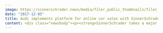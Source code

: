 ```yaml
---
image: https://sinnerschrader.news/media/filer_public_thumbnails/filer_public/ad/62/ad620c02-77e9-4592-9754-46469076ec19/ecom-visual4_700px.png__480x288_q85_crop_subsampling-2_upscale.jpg
date: "2017-12-05"
title: Audi implements platform for online car sales with SinnerSchrader
content: <div class="newsbody"><p><strong>SinnerSchrader takes a major step towards digital car sales for Audi Deutschland with an interdisciplinary team</strong></p><p><strong>Hamburg, December 2017</strong> – In its role as Audi’s digital lead agency, SinnerSchrader has implemented a major e-commerce project in record time – an initial milestone of the newly developed, comprehensive commerce strategy for digital car sales. The platform for online vehicle sales enables users to find a pre-owned Audi that suits their needs and to complete the purchase directly and entirely online. </p><p>Together with the stakeholders, which include the individual Audi partners, Audi Markt Deutschland and Audi Bank as well as Audi itself, an application with an optimal customer journey was developed to allow for straightforward, quick and integrated car sales. Throughout the process, SinnerSchrader and Audi applied a development philosophy with an uncompromising focus on the user. </p><p>“Users expect relevant service and tangible added value. Our goal was to make this our consistent focus and develop a beneficial customer experience. Interfaces and processes retreat into the background in a very intuitive experience for the user.”  – Stefan Kroke, Executive Director, SinnerSchrader</p><p>In order to achieve this, an agile process was launched, with SinnerSchrader putting together an interdisciplinary team that worked on site with the product owners at Audi. The jointly formulated requirements were tested in use labs and the results derived from this continuously influenced the next stage of the project by way of fast and agile adjustments. In this way, a transformational product with understandable and user-friendly application options was developed. </p><p>“It is the users alone who decide on the success of this project – so we are glad that we always had them around the table with us thanks to our prototype-based work. We are already looking forward to the next expansion stage.” – Marcus Keith, Audi AG</p><p>Several additional functions for the application are planned for the future, and the platform is also to be rolled out in other countries. </p><p><strong>The team at SinnerSchrader&#58;</strong><br/>Design lead&#58; Philipp von Essen<br/>Product design&#58; Yuri Ziebell, Markus Ölhafen, Lukas Simon, Tilman Frick<br/>Product engineers&#58; Florian Niebuhr, Mario Nebl, Georg Hemprich<br/>Product management&#58; Tamara Bianco, Norman Kreikemeier</p><p><strong>The team at Audi&#58;</strong><br/>Marius Kohlhepp<br/>Miriam Abel<br/>Zita Riesberg<br/>Andreas Gruber<br/>Adrian Gluchow</p><p><strong>Others involved&#58;</strong><br/>Audi Business Innovation<br/>42dp</p><p></p><p>SinnerSchrader has been the international lead agency for Audi since 2016 and supports its customer in a studio established specifically for this purpose. Here, an interdisciplinary team consisting of more than 70 business strategists, product designers, product engineers and product managers work on a range of different Audi platforms and products, such as the Audi website, myAudi, e-commerce platforms, mobility platforms and apps. The studio is managed by Arndt Allmeling, Stefan Kroke and Philipp Kafkoulas. The responsible managing director at SinnerSchrader is Dr Axel Averdung.</p><p></p><p><strong>ABOUT SINNERSCHRADER</strong><br/>SinnerSchrader is one of the leading digital agencies in Europe with the focus on the design and development of digital products and services. More than 500 employees work on digital transformation for companies such as Allianz, Audi, comdirect bank, ERGO, Telefónica, TUI, Unitymedia and VW. SinnerSchrader was founded in 1996, has been listed on the stock exchange since 1999 and has offices in Hamburg, Berlin, Frankfurt am Main, Munich, and Prague. Since April 2017, SinnerSchrader has been part of Accenture Interactive.<br/><a href="http&#58;//sinnerschrader.com/" target="_blank">http&#58;//sinnerschrader.com</a></p><p></p></div>
---
```


